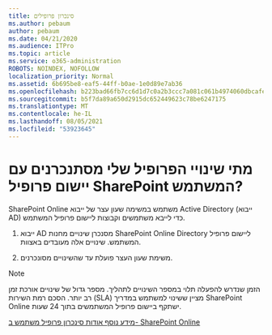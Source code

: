 ```yaml
---
title: סינכרון פרופילים
ms.author: pebaum
author: pebaum
ms.date: 04/21/2020
ms.audience: ITPro
ms.topic: article
ms.service: o365-administration
ROBOTS: NOINDEX, NOFOLLOW
localization_priority: Normal
ms.assetid: 6b695be8-eaf5-44ff-b0ae-1e0d89e7ab36
ms.openlocfilehash: b223bad66fb7cc6d1d7c0a2b3ccc7a081c061b4974060dbcafec84dfb24eb782
ms.sourcegitcommit: b5f7da89a650d2915dc652449623c78be6247175
ms.translationtype: MT
ms.contentlocale: he-IL
ms.lasthandoff: 08/05/2021
ms.locfileid: "53923645"
---
```

# <a name="when-do-my-profile-changes-sync-to-the-sharepoint-user-profile-application"></a>מתי שינויי הפרופיל שלי מסתנכרנים עם יישום פרופיל SharePoint המשתמש?

SharePoint Online משתמש במשימה שעון עצר של ייבוא Active Directory (ייבוא AD) כדי לייבא משתמשים וקבוצות ליישום פרופיל המשתמש. 
  
1. ייבוא AD מסנכרן שינויים מחנות SharePoint Online Directory ליישום פרופיל המשתמש. שינויים אלה מעובדים באצוות.
    
2. משימת שעון העצר פועלת עד שהשינויים מסונכרנים.
    
> [!NOTE]
> הזמן שנדרש להפעלה תלוי במספר השינויים לתהליך. מספר גדול של שינויים אורכת זמן רב יותר. הסכם רמת השירות (SLA) מציין ששינוי למשתמש במדריך SharePoint Online ישתקף ביישום פרופיל המשתמשים בתוך 24 שעות. 
  
[מידע נוסף אודות סינכרון פרופיל משתמש ב- SharePoint Online](https://go.microsoft.com/fwlink/?linkid=875671)
  

